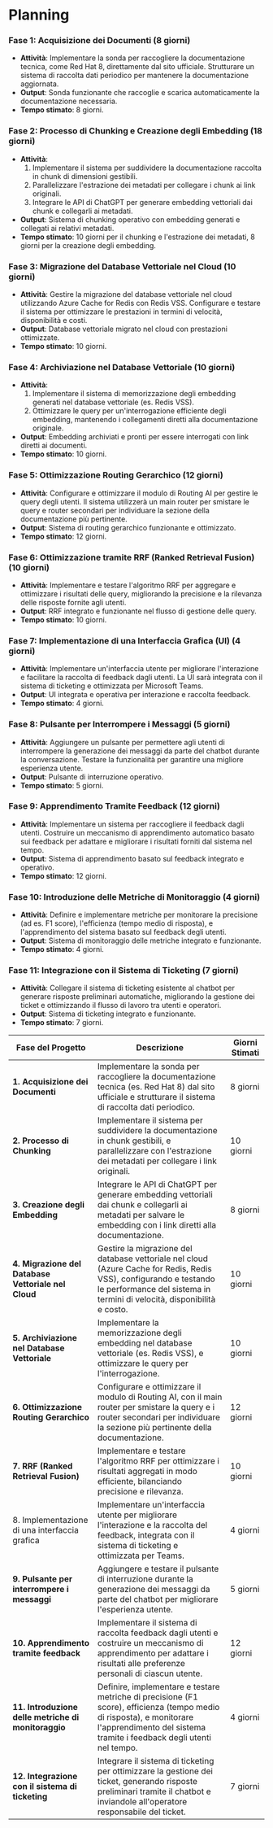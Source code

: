 # Planning

### **Fase 1: Acquisizione dei Documenti** (8 giorni)

- **Attività**: Implementare la sonda per raccogliere la documentazione tecnica, come Red Hat 8, direttamente dal sito ufficiale. Strutturare un sistema di raccolta dati periodico per mantenere la documentazione aggiornata.
- **Output**: Sonda funzionante che raccoglie e scarica automaticamente la documentazione necessaria.
- **Tempo stimato**: 8 giorni.

### **Fase 2: Processo di Chunking e Creazione degli Embedding** (18 giorni)

- **Attività**:
    1. Implementare il sistema per suddividere la documentazione raccolta in chunk di dimensioni gestibili.
    2. Parallelizzare l'estrazione dei metadati per collegare i chunk ai link originali.
    3. Integrare le API di ChatGPT per generare embedding vettoriali dai chunk e collegarli ai metadati.
- **Output**: Sistema di chunking operativo con embedding generati e collegati ai relativi metadati.
- **Tempo stimato**: 10 giorni per il chunking e l'estrazione dei metadati, 8 giorni per la creazione degli embedding.

### **Fase 3: Migrazione del Database Vettoriale nel Cloud** (10 giorni)

- **Attività**: Gestire la migrazione del database vettoriale nel cloud utilizzando Azure Cache for Redis con Redis VSS. Configurare e testare il sistema per ottimizzare le prestazioni in termini di velocità, disponibilità e costi.
- **Output**: Database vettoriale migrato nel cloud con prestazioni ottimizzate.
- **Tempo stimato**: 10 giorni.

### **Fase 4: Archiviazione nel Database Vettoriale** (10 giorni)

- **Attività**:
    1. Implementare il sistema di memorizzazione degli embedding generati nel database vettoriale (es. Redis VSS).
    2. Ottimizzare le query per un'interrogazione efficiente degli embedding, mantenendo i collegamenti diretti alla documentazione originale.
- **Output**: Embedding archiviati e pronti per essere interrogati con link diretti ai documenti.
- **Tempo stimato**: 10 giorni.

### **Fase 5: Ottimizzazione Routing Gerarchico** (12 giorni)

- **Attività**: Configurare e ottimizzare il modulo di Routing AI per gestire le query degli utenti. Il sistema utilizzerà un main router per smistare le query e router secondari per individuare la sezione della documentazione più pertinente.
- **Output**: Sistema di routing gerarchico funzionante e ottimizzato.
- **Tempo stimato**: 12 giorni.

### **Fase 6: Ottimizzazione tramite RRF (Ranked Retrieval Fusion)** (10 giorni)

- **Attività**: Implementare e testare l'algoritmo RRF per aggregare e ottimizzare i risultati delle query, migliorando la precisione e la rilevanza delle risposte fornite agli utenti.
- **Output**: RRF integrato e funzionante nel flusso di gestione delle query.
- **Tempo stimato**: 10 giorni.

### **Fase 7: Implementazione di una Interfaccia Grafica (UI)** (4 giorni)

- **Attività**: Implementare un'interfaccia utente per migliorare l'interazione e facilitare la raccolta di feedback dagli utenti. La UI sarà integrata con il sistema di ticketing e ottimizzata per Microsoft Teams.
- **Output**: UI integrata e operativa per interazione e raccolta feedback.
- **Tempo stimato**: 4 giorni.

### **Fase 8: Pulsante per Interrompere i Messaggi** (5 giorni)

- **Attività**: Aggiungere un pulsante per permettere agli utenti di interrompere la generazione dei messaggi da parte del chatbot durante la conversazione. Testare la funzionalità per garantire una migliore esperienza utente.
- **Output**: Pulsante di interruzione operativo.
- **Tempo stimato**: 5 giorni.

### **Fase 9: Apprendimento Tramite Feedback** (12 giorni)

- **Attività**: Implementare un sistema per raccogliere il feedback dagli utenti. Costruire un meccanismo di apprendimento automatico basato sui feedback per adattare e migliorare i risultati forniti dal sistema nel tempo.
- **Output**: Sistema di apprendimento basato sul feedback integrato e operativo.
- **Tempo stimato**: 12 giorni.

### **Fase 10: Introduzione delle Metriche di Monitoraggio** (4 giorni)

- **Attività**: Definire e implementare metriche per monitorare la precisione (ad es. F1 score), l'efficienza (tempo medio di risposta), e l'apprendimento del sistema basato sul feedback degli utenti.
- **Output**: Sistema di monitoraggio delle metriche integrato e funzionante.
- **Tempo stimato**: 4 giorni.

### **Fase 11: Integrazione con il Sistema di Ticketing** (7 giorni)

- **Attività**: Collegare il sistema di ticketing esistente al chatbot per generare risposte preliminari automatiche, migliorando la gestione dei ticket e ottimizzando il flusso di lavoro tra utenti e operatori.
- **Output**: Sistema di ticketing integrato e funzionante.
- **Tempo stimato**: 7 giorni.

| **Fase del Progetto** | **Descrizione** | **Giorni Stimati** |
| --- | --- | --- |
| **1. Acquisizione dei Documenti** | Implementare la sonda per raccogliere la documentazione tecnica (es. Red Hat 8) dal sito ufficiale e strutturare il sistema di raccolta dati periodico. | 8 giorni |
| **2. Processo di Chunking** | Implementare il sistema per suddividere la documentazione in chunk gestibili, e parallelizzare con l'estrazione dei metadati per collegare i link originali. | 10 giorni |
| **3. Creazione degli Embedding** | Integrare le API di ChatGPT per generare embedding vettoriali dai chunk e collegarli ai metadati per salvare le embedding con i link diretti alla documentazione. | 8 giorni |
| **4. Migrazione del Database Vettoriale nel Cloud** | Gestire la migrazione del database vettoriale nel cloud (Azure Cache for Redis, Redis VSS), configurando e testando le performance del sistema in termini di velocità, disponibilità e costo. | 10 giorni |
| **5. Archiviazione nel Database Vettoriale** | Implementare la memorizzazione degli embedding nel database vettoriale (es. Redis VSS), e ottimizzare le query per l'interrogazione. | 10 giorni |
| **6. Ottimizzazione Routing Gerarchico** | Configurare e ottimizzare il modulo di Routing AI, con il main router per smistare la query e i router secondari per individuare la sezione più pertinente della documentazione. | 12 giorni |
| **7. RRF (Ranked Retrieval Fusion)** | Implementare e testare l'algoritmo RRF per ottimizzare i risultati aggregati in modo efficiente, bilanciando precisione e rilevanza. | 10 giorni |
| 8. Implementazione di una interfaccia grafica | Implementare un'interfaccia utente per migliorare l'interazione e la raccolta del feedback, integrata con il sistema di ticketing e ottimizzata per Teams. | 4 giorni |
| **9. Pulsante per interrompere i messaggi** | Aggiungere e testare il pulsante di interruzione durante la generazione dei messaggi da parte del chatbot per migliorare l'esperienza utente. | 5 giorni |
| **10. Apprendimento tramite feedback** | Implementare il sistema di raccolta feedback dagli utenti e costruire un meccanismo di apprendimento per adattare i risultati alle preferenze personali di ciascun utente. | 12 giorni | 
| **11. Introduzione delle metriche di monitoraggio** | Definire, implementare e testare metriche di precisione (F1 score), efficienza (tempo medio di risposta), e monitorare l'apprendimento del sistema tramite i feedback degli utenti nel tempo. | 4 giorni |
| **12. Integrazione con il sistema di ticketing** | Integrare il sistema di ticketing per ottimizzare la gestione dei ticket, generando risposte preliminari tramite il chatbot e inviandole all'operatore responsabile del ticket. | 7 giorni |
